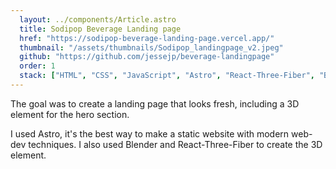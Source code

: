 ```yaml
---
  layout: ../components/Article.astro
  title: Sodipop Beverage Landing page
  href: "https://sodipop-beverage-landing-page.vercel.app/"
  thumbnail: "/assets/thumbnails/Sodipop_landingpage_v2.jpeg"
  github: "https://github.com/jessejp/beverage-landingpage"
  order: 1
  stack: ["HTML", "CSS", "JavaScript", "Astro", "React-Three-Fiber", "Blender"]
---
```


The goal was to create a landing page that looks fresh, including a 3D element for the hero section. 

I used Astro, it's the best way to make a static website with modern web-dev techniques. I also used Blender and React-Three-Fiber to create the 3D element.
